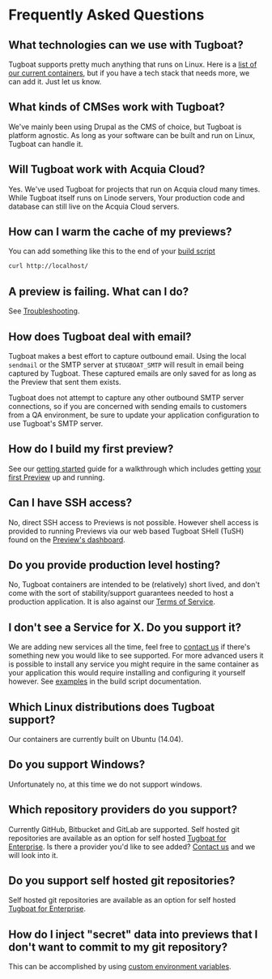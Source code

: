 # Frequently Asked Questions

## What technologies can we use with Tugboat?

Tugboat supports pretty much anything that runs on Linux. Here is a
[list of our current containers](https://github.com/Lullabot/tugboat-registry),
but if you have a tech stack that needs more, we can add it. Just let us know.

## What kinds of CMSes work with Tugboat?

We've mainly been using Drupal as the CMS of choice, but Tugboat is platform
agnostic. As long as your software can be built and run on Linux, Tugboat can
handle it.

## Will Tugboat work with Acquia Cloud?

Yes. We've used Tugboat for projects that run on Acquia cloud many times. While
Tugboat itself runs on Linode servers, Your production code and database can
still live on the Acquia Cloud servers.

## How can I warm the cache of my previews?

You can add something like this to the end of your
[build script](../../build-script/index.md)

```sh
curl http://localhost/
```

## A preview is failing. What can I do?

See [Troubleshooting](../../troubleshooting/index.md).

## How does Tugboat deal with email?

Tugboat makes a best effort to capture outbound email. Using the local
`sendmail` or the SMTP server at `$TUGBOAT_SMTP` will result in email being
captured by Tugboat. These captured emails are only saved for as long as the
Preview that sent them exists.

Tugboat does not attempt to capture any other outbound SMTP server connections,
so if you are concerned with sending emails to customers from a QA environment,
be sure to update your application configuration to use Tugboat's SMTP server.

## How do I build my first preview?

See our [getting started](../../getting-started/index.md) guide for a
walkthrough which includes getting
[your first Preview](../../getting-started/create-a-preview/index.md) up and
running.

## Can I have SSH access?

No, direct SSH access to Previews is not possible. However shell access is
provided to running Previews via our web based Tugboat SHell (TuSH) found on the
[Preview's dashboard](../../tugboat-dashboard/previews/index.md).

## Do you provide production level hosting?

No, Tugboat containers are intended to be (relatively) short lived, and don't
come with the sort of stability/support guarantees needed to host a production
application. It is also against our
[Terms of Service](https://tugboat.qa/terms).

## I don't see a Service for X. Do you support it?

We are adding new services all the time, feel free to
[contact us](https://tugboat.qa/support) if there's something new you would like
to see supported. For more advanced users it is possible to install any service
you might require in the same container as your application this would require
installing and configuring it yourself however. See
[examples](../../examples/index.md) in the build script
documentation.

## Which Linux distributions does Tugboat support?

Our containers are currently built on Ubuntu (14.04).

## Do you support Windows?

Unfortunately no, at this time we do not support windows.

## Which repository providers do you support?

Currently GitHub, Bitbucket and GitLab are supported. Self hosted git
repositories are available as an option for self hosted
[Tugboat for Enterprise](https://tugboat.qa/enterprise). Is there a provider
you'd like to see added? [Contact us](https://tugboat.qa/support) and we will
look into it.

## Do you support self hosted git repositories?

Self hosted git repositories are available as an option for self hosted
[Tugboat for Enterprise](https://tugboat.qa/enterprise).

## How do I inject "secret" data into previews that I don't want to commit to my git repository?

This can be accomplished by using
[custom environment variables](../../build-script/custom-environment-variables/index.md).
